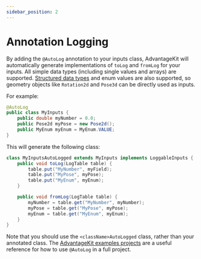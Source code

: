 ```yaml
---
sidebar_position: 2
---
```


# Annotation Logging

By adding the `@AutoLog` annotation to your inputs class, AdvantageKit will automatically generate implementations of `toLog` and `fromLog` for your inputs. All simple data types (including single values and arrays) are supported. [Structured data types](DATA-FLOW.md#structured-data-types) and enum values are also supported, so geometry objects like `Rotation2d` and `Pose3d` can be directly used as inputs.

For example:

```java
@AutoLog
public class MyInputs {
    public double myNumber = 0.0;
    public Pose2d myPose = new Pose2d();
    public MyEnum myEnum = MyEnum.VALUE;
}
```

This will generate the following class:

```java
class MyInputsAutoLogged extends MyInputs implements LoggableInputs {
    public void toLog(LogTable table) {
        table.put("MyNumber", myField);
        table.put("MyPose", myPose);
        table.put("MyEnum", myEnum);
    }

    public void fromLog(LogTable table) {
        myNumber = table.get("MyNumber", myNumber);
        myPose = table.get("MyPose", myPose);
        myEnum = table.get("MyEnum", myEnum);
    }
}
```

Note that you should use the `<className>AutoLogged` class, rather than your annotated class. The [AdvantageKit examples projects](INSTALLATION.md#new-projects) are a useful reference for how to use `@AutoLog` in a full project.
